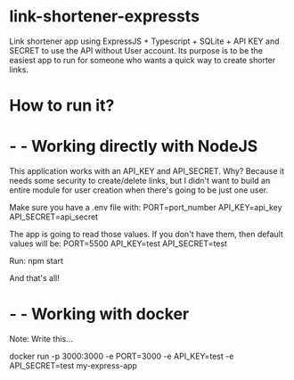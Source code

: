 # link-shortener-expressts
Link shortener app using ExpressJS + Typescript + SQLite + API KEY and SECRET to use the API without User account. Its purpose is to be the easiest app to run for someone who wants a quick way to create shorter links.

# How to run it?
# - - Working directly with NodeJS
This application works with an API_KEY and API_SECRET. Why? Because it needs some security to create/delete links, but I didn't want to build an entire module for user creation when there's going to be just one user.

Make sure you have a .env file with:
PORT=port_number
API_KEY=api_key
API_SECRET=api_secret

The app is going to read those values. If you don't have them, then default values will be:
PORT=5500
API_KEY=test
API_SECRET=test

Run:
npm start

And that's all!


# - - Working with docker
Note: Write this...

docker run -p 3000:3000 -e PORT=3000 -e API_KEY=test -e API_SECRET=test my-express-app

